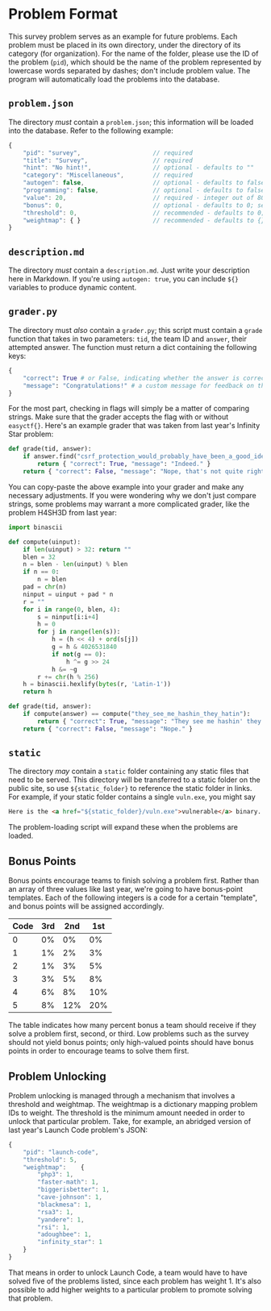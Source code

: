 # Problem Format

This survey problem serves as an example for future problems. Each problem must be placed in its own directory, under the directory of its category (for organization). For the name of the folder, please use the ID of the problem (`pid`), which should be the name of the problem represented by lowercase words separated by dashes; don't include problem value. The program will automatically load the problems into the database.

## `problem.json`

The directory *must* contain a `problem.json`; this information will be loaded into the database. Refer to the following example:

```javascript
{
	"pid": "survey",                    // required
	"title": "Survey",                  // required
	"hint": "No hint!",                 // optional - defaults to ""
	"category": "Miscellaneous",        // required
	"autogen": false,                   // optional - defaults to false
	"programming": false,               // optional - defaults to false
	"value": 20,                        // required - integer out of 800
	"bonus": 0,                         // optional - defaults to 0; see below for details
	"threshold": 0,                     // recommended - defaults to 0; see below for details
	"weightmap": { }                    // recommended - defaults to {}
}
```

## `description.md`

The directory *must* contain a `description.md`. Just write your description here in Markdown. If you're using `autogen: true`, you can include `${}` variables to produce dynamic content.

## `grader.py`

The directory must *also* contain a `grader.py`; this script must contain a `grade` function that takes in two parameters: `tid`, the team ID and `answer`, their attempted answer. The function must return a dict containing the following keys:

```python
{
	"correct": True # or False, indicating whether the answer is correct.
	"message": "Congratulations!" # a custom message for feedback on the website.
}
```

For the most part, checking in flags will simply be a matter of comparing strings. Make sure that the grader accepts the flag with or without `easyctf{}`. Here's an example grader that was taken from last year's Infinity Star problem:

```python
def grade(tid, answer):
	if answer.find("csrf_protection_would_probably_have_been_a_good_idea_:/") != -1:
		return { "correct": True, "message": "Indeed." }
	return { "correct": False, "message": "Nope, that's not quite right." }
```

You can copy-paste the above example into your grader and make any necessary adjustments. If you were wondering why we don't just compare strings, some problems may warrant a more complicated grader, like the problem H4SH3D from last year:

```python
import binascii

def compute(uinput):
	if len(uinput) > 32: return ""
	blen = 32
	n = blen - len(uinput) % blen
	if n == 0:
		n = blen
	pad = chr(n)
	ninput = uinput + pad * n
	r = ""
	for i in range(0, blen, 4):
		s = ninput[i:i+4]
		h = 0
		for j in range(len(s)):
			h = (h << 4) + ord(s[j])
			g = h & 4026531840
			if not(g == 0):
				h ^= g >> 24
			h &= ~g
		r += chr(h % 256)
	h = binascii.hexlify(bytes(r, 'Latin-1'))
	return h

def grade(tid, answer):
	if compute(answer) == compute("they_see_me_hashin_they_hatin"):
		return { "correct": True, "message": "They see me hashin' they hatin'" }
	return { "correct": False, "message": "Nope." }
```

## `static`

The directory *may* contain a `static` folder containing any static files that need to be served. This directory will be transferred to a static folder on the public site, so use `${static_folder}` to reference the static folder in links. For example, if your static folder contains a single `vuln.exe`, you might say

```html
Here is the <a href="${static_folder}/vuln.exe">vulnerable</a> binary.
```

The problem-loading script will expand these when the problems are loaded.

## Bonus Points

Bonus points encourage teams to finish solving a problem first. Rather than an array of three values like last year, we're going to have bonus-point templates. Each of the following integers is a code for a certain "template", and bonus points will be assigned accordingly.

| Code | 3rd | 2nd | 1st |
|------|-----|-----|-----|
| 0    | 0%  | 0%  | 0%  |
| 1    | 1%  | 2%  | 3%  |
| 2    | 1%  | 3%  | 5%  |
| 3    | 3%  | 5%  | 8%  |
| 4    | 6%  | 8%  | 10% |
| 5    | 8%  | 12% | 20% |

The table indicates how many percent bonus a team should receive if they solve a problem first, second, or third. Low problems such as the survey should not yield bonus points; only high-valued points should have bonus points in order to encourage teams to solve them first.

## Problem Unlocking

Problem unlocking is managed through a mechanism that involves a threshold and weightmap. The weightmap is a dictionary mapping problem IDs to weight. The threshold is the minimum amount needed in order to unlock that particular problem. Take, for example, an abridged version of last year's Launch Code problem's JSON:

```javascript
{
	"pid": "launch-code",
	"threshold": 5,
	"weightmap":    {
		"php3": 1,
		"faster-math": 1,
		"biggerisbetter": 1,
		"cave-johnson": 1,
		"blackmesa": 1,
		"rsa3": 1,
		"yandere": 1,
		"rsi": 1,
		"adoughbee": 1,
		"infinity_star": 1
	}
}
```

That means in order to unlock Launch Code, a team would have to have solved five of the problems listed, since each problem has weight 1. It's also possible to add higher weights to a particular problem to promote solving that problem.